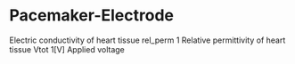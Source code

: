 # Pacemaker-Electrode
Electric conductivity of heart tissue rel_perm 1 Relative permittivity of heart tissue Vtot 1[V] Applied voltage
